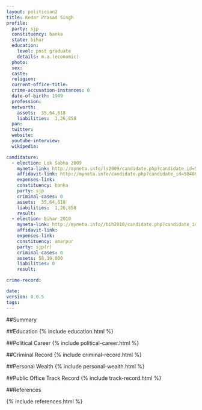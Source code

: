 ```yaml
---
layout: politician2
title: Kedar Prasad Singh
profile: 
  party: sjp
  constituency: banka
  state: bihar
  education: 
    level: post graduate
    details: m.a.(economic)
  photo: 
  sex: 
  caste: 
  religion: 
  current-office-title: 
  crime-accusation-instances: 0
  date-of-birth: 1949
  profession: 
  networth: 
    assets:  35,64,618
    liabilities:  1,26,858
  pan: 
  twitter: 
  website: 
  youtube-interview: 
  wikipedia: 

candidature: 
  - election: Lok Sabha 2009
    myneta-link: http://myneta.info/ls2009/candidate.php?candidate_id=5040
    affidavit-link: http://myneta.info/candidate.php?candidate_id=5040&scan=original
    expenses-link: 
    constituency: banka 
    party: sjp
    criminal-cases: 0
    assets:  35,64,618
    liabilities:  1,26,858
    result:  
  - election: Bihar 2010
    myneta-link: http://myneta.info//bih2010/candidate.php?candidate_id=2839
    affidavit-link: 
    expenses-link: 
    constituency: amarpur 
    party: sjp(r)
    criminal-cases: 0
    assets: 58,19,000
    liabilities: 0
    result:  

crime-record: 

date: 
version: 0.0.5
tags: 
---
```

##Summary


##Education
{% include education.html %}


##Political Career
{% include political-career.html %}


##Criminal Record
{% include criminal-record.html %}


##Personal Wealth
{% include personal-wealth.html %}


##Public Office Track Record
{% include track-record.html %}


##References


{% include references.html %}